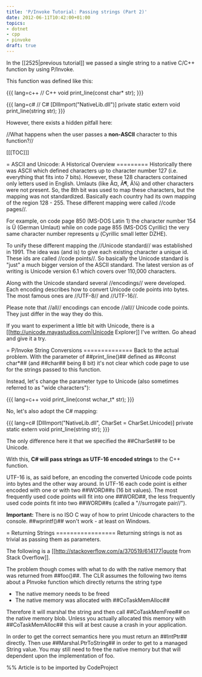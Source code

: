 ```yaml
---
title: 'P/Invoke Tutorial: Passing strings (Part 2)'
date: 2012-06-11T10:42:00+01:00
topics:
- dotnet
- cpp
- pinvoke
draft: true
---
```


In the [[2525|previous tutorial]] we passed a single string to a native C/C++ function by using P/Invoke.

This function was defined like this:

{{{ lang=c++
// C++
void print_line(const char* str);
}}}

{{{ lang=c#
// C#
[DllImport("NativeLib.dll")]
private static extern void print_line(string str);
}}}

However, there exists a hidden pitfall here:

  //What happens when the user passes a **non-ASCII** character to this function?//
<!--more-->

[[[TOC]]]

= ASCII and Unicode: A Historical Overview =========
Historically there was ASCII which defined characters up to character number 127 (i.e. everything that fits into 7 bits). However, these 128 characters contained only letters used in English. Umlauts (like Ã¤, Ã¶, Ã¼) and other characters were not present. So, the 8th bit was used to map these characters, but the mapping was not standardized. Basically each country had its own mapping of the region 128 - 255. These different mapping were called //code pages//.

For example, on code page 850 (MS-DOS Latin 1) the character number 154 is &#x00DC; (German Umlaut) while on code page 855 (MS-DOS Cyrillic) the very same character number represents &#x045F; (Cyrillic small letter DZHE).

To unify these different mapping the //Unicode standard// was established in 1991. The idea was (and is) to give each existing character a unique id. These ids are called //code points//. So basically the Unicode standard is "just" a much bigger version of the ASCII standard. The latest version as of writing is Unicode version 6.1 which covers over 110,000 characters.

Along with the Unicode standard several //encodings// were developed. Each encoding describes how to convert Unicode code points into bytes. The most famous ones are //UTF-8// and //UTF-16//.

Please note that //all// encodings can encode //all// Unicode code points. They just differ in the way they do this.

If you want to experiment a little bit with Unicode, there is a [[http://unicode.mayastudios.com|Unicode Explorer]] I've written. Go ahead and give it a try.

= P/Invoke String Conversions ==============
Back to the actual problem. With the parameter of ##print_line()## defined as ##const char*## (and ##char## being 8 bit) it's not clear which code page to use for the strings passed to this function.

Instead, let's change the parameter type to Unicode (also sometimes referred to as "wide characters"):

{{{ lang=c++
void print_line(const wchar_t* str);
}}}

No, let's also adopt the C# mapping:

{{{ lang=c#
[DllImport("NativeLib.dll", CharSet = CharSet.Unicode)]
private static extern void print_line(string str);
}}}

The only difference here it that we specified the ##CharSet## to be Unicode.

With this, **C# will pass strings as UTF-16 encoded strings** to the C++ function.

UTF-16 is, as said before, an encoding the converted Unicode code points into bytes and the other way around. In UTF-16 each code point is either encoded with one or with two ##WORD##s (16 bit values). The most frequently used code points will fit into one ##WORD##, the less frequently used code points fit into two ##WORD##s (called a "//surrogate pair//").

**Important:** There is no ISO C way of how to print Unicode characters to the console. ##wprintf()## won't work - at least on Windows.

= Returning Strings =================
Returning strings is not as trivial as passing them as parameters.

The following is a [[http://stackoverflow.com/a/370519/614177|quote from Stack Overflow]].

The problem though comes with what to do with the native memory that was returned from ##foo()##. The CLR assumes the following two items about a PInvoke function which directly returns the string type

 * The native memory needs to be freed
 * The native memory was allocated with ##CoTaskMemAlloc##

Therefore it will marshal the string and then call ##CoTaskMemFree## on the native memory blob. Unless you actually allocated this memory with ##CoTaskMemAlloc## this will at best cause a crash in your application.

In order to get the correct semantics here you must return an ##IntPtr## directly. Then use ##Marshal.PtrToString## in order to get to a managed String value. You may still need to free the native memory but that will dependent upon the implementation of foo.


%% Article is to be imported by CodeProject
<a href="http://www.codeproject.com/script/Articles/BlogFeedList.aspx?amid=274673" rel="tag" style="display:none">CodeProject</a>
